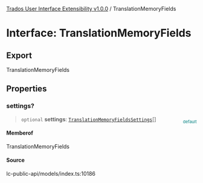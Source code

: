 [Trados User Interface Extensibility v1.0.0](../wiki/globals) / TranslationMemoryFields

# Interface: TranslationMemoryFields

## Export

TranslationMemoryFields

## Properties

### settings?

> `optional` **settings**: [`TranslationMemoryFieldsSettings`](../wiki/Interface.TranslationMemoryFieldsSettings)[]

<div style="display:inline; float:right; color:#008080; margin-top:-23px; font-size:11px">default</div><div style="display: inline;"></div>

#### Memberof

TranslationMemoryFields

#### Source

lc-public-api/models/index.ts:10186
